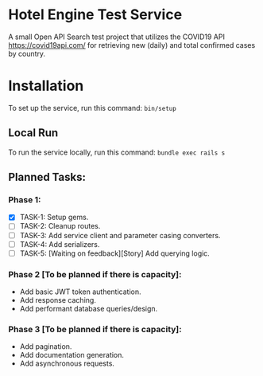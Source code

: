 # Hotel Engine Test Service

A small Open API Search test project that utilizes the COVID19 API https://covid19api.com/ for retrieving new (daily) and total confirmed cases by country.

# Installation
To set up the service, run this command: `bin/setup`
## Local Run
To run the service locally, run this command: `bundle exec rails s`

## Planned Tasks:
### Phase 1:
- [x] TASK-1: Setup gems.
- [ ] TASK-2: Cleanup routes.
- [ ] TASK-3: Add service client and parameter casing converters.
- [ ] TASK-4: Add serializers.
- [ ] TASK-5: [Waiting on feedback][Story] Add querying logic.

### Phase 2 [To be planned if there is capacity]:
- Add basic JWT token authentication.
- Add response caching.
- Add performant database queries/design.

### Phase 3 [To be planned if there is capacity]:
- Add pagination.
- Add documentation generation.
- Add asynchronous requests.
